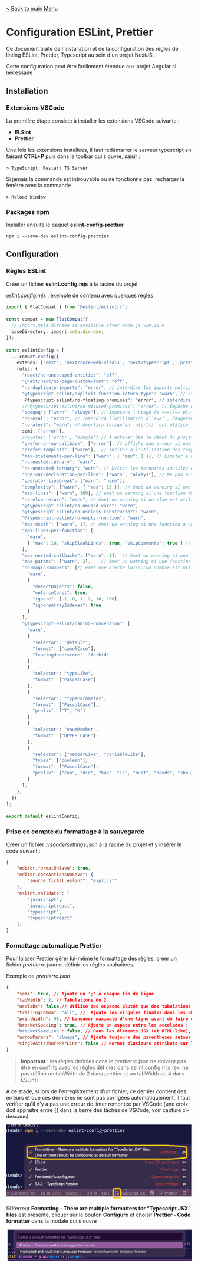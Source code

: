 [< Back to main Menu](https://github.com/gsoulie/Mobile-App-Development/blob/master/angular-formation.md)    

 # Configuration ESLint, Prettier

Ce document traite de l'installation et de la configuration des règles de linting ESLint, Prettier, Typescript au sein d'un projet NextJS.

Cette configuration peut être facilement étendue aux projet Angular si nécessaire

## Installation

### Extensions VSCode
La première étape consiste à installer les extensions VSCode suivante : 
* **ELSint**
* **Prettier**

Une fois les extensions installées, il faut redémarrer le serveur typescript en faisant **CTRL+P** puis dans la toolbar qui s'ouvre, saisir :

````> TypeScript: Restart TS Server````

Si jamais la commande est introuvable ou ne fonctionne pas, recharger la fenêtre avec la commande

````> Reload Window````

### Packages npm

Installer ensuite le paquet **eslint-config-prettier**

````
npm i --save-dev eslint-config-prettier
````

## Configuration

### Règles ESLint
Créer un fichier **eslint.config.mjs** à la racine du projet

*eslint.config.mjs* : exemple de contenu avec quelques règles

````typescript
import { FlatCompat } from '@eslint/eslintrc';

const compat = new FlatCompat({
  // import.meta.dirname is available after Node.js v20.11.0
  baseDirectory: import.meta.dirname,
});

const eslintConfig = [
  ...compat.config({
    extends: ['next', 'next/core-web-vitals', 'next/typescript', 'prettier'],
    rules: {
      "react/no-unescaped-entities": "off",
      "@next/next/no-page-custom-font": "off",
      "no-duplicate-imports": "error", // interdire les imports multiple d'un même fichier
      "@typescript-eslint/explicit-function-return-type": "warn", // Expliciter les types de retour des fonctions
       @typescript-eslint/no-floating-promises": "error", // interdire d'ignorer les promises (ex: oublier await ou .catch)
      //"@typescript-eslint/no-misused-promises": "error", // Empêche d'utiliser les promesses de manière incorrecte (ex : dans un if)
      "eqeqeq": ["warn", "always"], // Imposera l’usage de ===/!== plutôt que ==/!=
      "no-eval": "error", // Interdira l’utilisation d’`eval`, dangereux pour la sécurité
      "no-alert": "warn", // Avertira lorsqu’un `alert()` est utilisé (mauvaise UX)
      semi: ['error'],
      //quotes: ['error', 'single'] // à activer dès le début du projet
      "prefer-arrow-callback": ["error"], // affiche une erreur si une fonction est déclarée dynamiquement au lieu d'utiliser les arrow functions
      "prefer-template": ["warn"],  // inciter à l'utilisation des template literals
      "max-statements-per-line": ["warn", { "max": 1 }], // Limiter à une instruction par ligne
      "no-nested-ternary": "warn",
      "no-unneeded-ternary": "warn", // Eviter les ternaires inutiles qui peuvent être écrites plus simplement
      "one-var-declaration-per-line": ["warn", "always"], // Ne pas autoriser la déclaration de plusieurs variables sur la même ligne
      "operator-linebreak": ["warn", "none"],
      "complexity": ["warn", { "max": 15 }], // émet un warning si une fonction à une complexité cyclomatique supérieure à 15
      "max-lines": ["warn", 100], // émet un warning si une fonction dépasse 100 lignes
      "no-else-return": "warn", // émet un warning si un else est utilisé après un return
      "@typescript-eslint/no-unused-vars": "warn",
      "@typescript-eslint/no-useless-constructor": "warn",
      "@typescript-eslint/no-empty-function": "warn",
      "max-depth": ["warn", 1],	// émet un warning si une fonction a une profondeur de plus de 1 niveau
      "max-lines-per-function": [
        "warn",
        { "max": 10, "skipBlankLines": true, "skipComments": true }	// émet un warning si une fonction contient plus de 10 lignes de code (hors commentaires)
      ],
      "max-nested-callbacks": ["warn", 1],	// émet un warning si une fonction à plus d'un seul niveau de callback
      "max-params": ["warn", 2],	// émet un warning si une fonction contient plus de 2 paramètres  
      "no-magic-numbers": [// émet une alerte lorsqu'un nombre est utilisé dans le code sans que leur signification ne soit claire (ex: pas déclaré comme constante ou variable)
        "warn",
        {
          "detectObjects": false,
          "enforceConst": true,
          "ignore": [-1, 0, 1, 2, 10, 100],
          "ignoreArrayIndexes": true
        }
      ],
      "@typescript-eslint/naming-convention": [
        "warn",
        {
          "selector": "default",
          "format": ["camelCase"],
          "leadingUnderscore": "forbid"
        },
        {
          "selector": "typeLike",
          "format": ["PascalCase"]
        },
        {
          "selector": "typeParameter",
          "format": ["PascalCase"],
          "prefix": ["T", "K"]
        },
        {
          "selector": "enumMember",
          "format": ["UPPER_CASE"]
        },
        {
          "selector": ["memberLike", "variableLike"],
          "types": ["boolean"],
          "format": ["PascalCase"],
          "prefix": ["can", "did", "has", "is", "must", "needs", "should", "will"]
        }
      ],
    },
  }),
];

export default eslintConfig;
````

### Prise en compte du formattage à la sauvegarde

Créer un fichier *.vscode/settings.json* à la racine du projet et y insérer le code suivant :

````json
{
    "editor.formatOnSave": true,
    "editor.codeActionsOnSave": {
        "source.fixAll.eslint": "explicit"
    },
    "eslint.validate": [
        "javascript",
        "javascriptreact",
        "typescript",
        "typescriptreact"
    ],
}
````

### Formattage automatique Prettier

Pour laisser Prettier gérer lui-même le formattage des règles, créer un fichier *prettierrc.json* et définir les règles souhaitées.

Exemple de *prettierrc.json*

````json
{
    "semi": true, // Ajoute un ';' à chaque fin de ligne
    "tabWidth": 2, // Tabulations de 2
    "useTabs": false,// Utilise des espaces plutôt que des tabulations.
    "trailingComma": "all", //  Ajoute les virgules finales dans les objets (pas dans les fonctions)
    "printWidth": 90, // Longueur maximale d’une ligne avant de faire un retour à la ligne automatique.
    "bracketSpacing": true, // Ajoute un espace entre les accolades : { foo: bar } vs {foo: bar}
    "bracketSameLine": false, // Dans les éléments JSX (et HTML-like), place la fermeture de l'accolade sur une nouvelle ligne.
    "arrowParens": "always", // Ajoute toujours des parenthèses autour des paramètres des fonctions fléchées, même pour un seul paramètre.
    "singleAttributePerLine": false // Permet plusieurs attributs sur la même ligne dans le HTML/JSX
}
````

> **Important** : les règles définies dans le prettierrc.json ne doivent pas être en conflits avec les règles définies dans eslint.config.mjs (ex: ne pas définir un tabWidth de 2 dans prettier et un tabWidth de 4 dans ESLint)

A ce stade, si lors de l'enregistrement d'un fichier, ce dernier contient des erreurs et que ces dernières ne sont pas corrigées automatiquement, il faut vérifier qu'il n'y a pas une erreur de linter remontée par VSCode (une croix doit appraître entre {} dans la barre des tâches de VSCode, voir capture ci-dessous)

[![](https://github.com/gsoulie/angular-resources/blob/master/eslint-1.png)](https://github.com/gsoulie/angular-resources/blob/master/eslint-1.png)

Si l'erreur **Formatting - There are multiple formatters for "Typescript JSX" files** est présente, cliquer sur le bouton **Configure** et choisir **Prettier - Code formatter** dans la modale qui s'ouvre

[![](https://github.com/gsoulie/angular-resources/blob/master/eslint-2.png)](https://github.com/gsoulie/angular-resources/blob/master/eslint-2.png)
